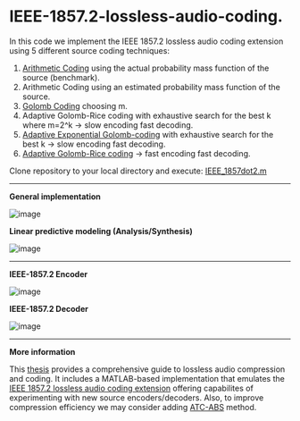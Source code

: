 # IEEE-1857.2-lossless-audio-coding.

In this code we implement the IEEE 1857.2 lossless audio coding extension using 5 different source coding techniques: 
1) [Arithmetic Coding](https://en.wikipedia.org/wiki/Arithmetic_coding) using the actual probability mass function of the source (benchmark).
2) Arithmetic Coding using an estimated probability mass function of the source.
3) [Golomb Coding](https://en.wikipedia.org/wiki/Golomb_coding) choosing m.
4) Adaptive Golomb-Rice coding with exhaustive search for the best k where m=2^k -> slow encoding fast decoding.
5) [Adaptive Exponential Golomb-coding](https://en.wikipedia.org/wiki/Exponential-Golomb_coding) with exhaustive search for the best k -> slow encoding fast decoding.
6) [Adaptive Golomb-Rice coding](http://m.reznik.org/papers/ICASSP04_prediction_residual.pdf) -> fast encoding fast decoding. 



Clone repository to your local directory and execute: [IEEE_1857dot2.m](https://github.com/ChristosKonstantas/IEEE-1857.2-lossless-audio-coding./blob/main/IEEE_1857dot2.m)

---


**General implementation**

![image](https://github.com/user-attachments/assets/adac4221-f27f-46d0-a145-6fbd6f4dfef4)


**Linear predictive modeling (Analysis/Synthesis)**


![image](https://github.com/user-attachments/assets/5d798604-fbe6-49f0-b7c6-80056384759f)


---


**IEEE-1857.2 Encoder**

![image](https://github.com/user-attachments/assets/28c4332f-062c-4f83-bee5-327cf28ab6a0)


**IEEE-1857.2 Decoder**

![image](https://github.com/user-attachments/assets/f930f378-164a-4e1a-a4d1-32ea6adf0e6c)

---


**More information**

This [thesis](https://github.com/ChristosKonstantas/IEEE-1857.2-lossless-audio-coding./blob/main/THESIS%20report.pdf) provides a comprehensive guide to lossless audio compression and coding. It includes a MATLAB-based implementation that emulates the [IEEE 1857.2 lossless audio coding extension](https://standards.ieee.org/ieee/1857.2/10714/) offering capabilites of experimenting with new source encoders/decoders. Also, to improve compression efficiency we may consider adding [ATC-ABS](https://ieeexplore.ieee.org/abstract/document/116122) method.
